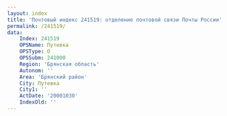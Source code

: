 ```yaml
---
layout: index
title: 'Почтовый индекс 241519: отделение почтовой связи Почты России'
permalink: /241519/
data:
    Index: 241519
    OPSName: Путевка
    OPSType: О
    OPSSubm: 241000
    Region: 'Брянская область'
    Autonom: ''
    Area: 'Брянский район'
    City: Путевка
    City1: ''
    ActDate: '20001030'
    IndexOld: ''
---
```

